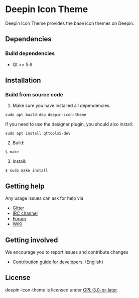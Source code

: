 # Deepin Icon Theme

Deepin Icon Theme provides the base icon themes on Deepin.

## Dependencies

### Build dependencies

* Qt >= 5.6

## Installation

### Build from source code

1. Make sure you have installed all dependencies.
````
sudo apt build-dep deepin-icon-theme
````
If you need to use the designer plugin, you should also install:
````
sudo apt install qttools5-dev
````

2. Build:

````
$ make
````

3. Install:

````
$ sudo make install
````

## Getting help

Any usage issues can ask for help via

* [Gitter](https://gitter.im/orgs/linuxdeepin/rooms)
* [IRC channel](https://webchat.freenode.net/?channels=deepin)
* [Forum](https://bbs.deepin.org)
* [WiKi](https://wiki.deepin.org/)

## Getting involved

We encourage you to report issues and contribute changes

* [Contribution guide for developers](https://github.com/linuxdeepin/developer-center/wiki/Contribution-Guidelines-for-Developers-en). (English)

## License

deepin-icon-theme is licensed under [GPL-3.0-or-later](LICENSE).
